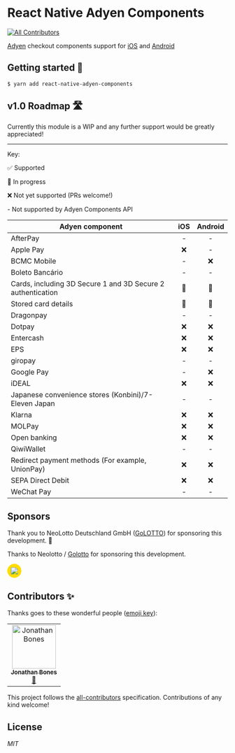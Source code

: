 # React Native Adyen Components
[![All Contributors](https://img.shields.io/badge/all_contributors-1-orange.svg?style=flat-square)](#contributors)

[Adyen](https://docs.adyen.com/checkout) checkout components support for [iOS](https://docs.adyen.com/checkout/ios/components#supported-payment-methods) and [Android](https://docs.adyen.com/checkout/android/components#supported-payment-methods)

## Getting started 🏃‍

`$ yarn add react-native-adyen-components`

## v1.0 Roadmap 🛣

Currently this module is a WIP and any further support would be greatly appreciated!

---

Key:

✅ Supported

🚧 In progress

❌ Not yet supported (PRs welcome!)

\- Not supported by Adyen Components API

| Adyen component                                             | iOS | Android |
| ----------------------------------------------------------- | :-: | :-----: |
| AfterPay                                                    |  -  |    -    |
| Apple Pay                                                   | ❌  |    -    |
| BCMC Mobile                                                 |  -  |   ❌    |
| Boleto Bancário                                             |  -  |    -    |
| Cards, including 3D Secure 1 and 3D Secure 2 authentication | 🚧  |   🚧    |
| Stored card details                                         | 🚧  |   🚧    |
| Dragonpay                                                   |  -  |    -    |
| Dotpay                                                      | ❌  |   ❌    |
| Entercash                                                   | ❌  |   ❌    |
| EPS                                                         | ❌  |   ❌    |
| giropay                                                     |  -  |    -    |
| Google Pay                                                  |  -  |   ❌    |
| iDEAL                                                       | ❌  |   ❌    |
| Japanese convenience stores (Konbini)/7-Eleven Japan        |  -  |    -    |
| Klarna                                                      | ❌  |   ❌    |
| MOLPay                                                      | ❌  |   ❌    |
| Open banking                                                | ❌  |   ❌    |
| QiwiWallet                                                  |  -  |    -    |
| Redirect payment methods (For example, UnionPay)            | ❌  |   ❌    |
| SEPA Direct Debit                                           | ❌  |   ❌    |
| WeChat Pay                                                  |  -  |    -    |

## Sponsors

Thank you to NeoLotto Deutschland GmbH ([GoLOTTO](https://www.golotto.de/)) for sponsoring this development. 🙏

Thanks to Neolotto / [Golotto](https://www.golotto.de/) for sponsoring this development.

<div style="display:inline-block;background-color:#fd0;border-radius:16px;padding:8px;justify-content:center;flex-direction:column">
<a href="https://opencollective.com/react-native-image-crop-picker/sponsor/0/website" target="_blank"><img src="https://www.golotto.de/assets/images/3.0/logo-black.png?pv=37339	"></a>
</div>

## Contributors ✨

Thanks goes to these wonderful people ([emoji key](https://allcontributors.org/docs/en/emoji-key)):

<!-- ALL-CONTRIBUTORS-LIST:START - Do not remove or modify this section -->
<!-- prettier-ignore -->
<table>
  <tr>
    <td align="center"><a href="https://github.com/bonesyblue"><img src="https://avatars0.githubusercontent.com/u/7486722?v=4" width="100px;" alt="Jonathan Bones"/><br /><sub><b>Jonathan Bones</b></sub></a><br /><a href="https://github.com/nuuk-gmbh/react-native-adyen-components/commits?author=bonesyblue" title="Documentation">📖</a></td>
  </tr>
</table>

<!-- ALL-CONTRIBUTORS-LIST:END -->

This project follows the [all-contributors](https://github.com/all-contributors/all-contributors) specification. Contributions of any kind welcome!

## License

_MIT_
